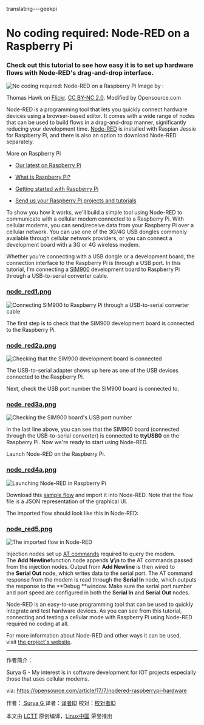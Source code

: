 translating---geekpi

No coding required: Node-RED on a Raspberry Pi
============================================================

### Check out this tutorial to see how easy it is to set up hardware flows with Node-RED's drag-and-drop interface.

 
![No coding required: Node-RED on a Raspberry Pi](https://opensource.com/sites/default/files/styles/image-full-size/public/images/life/hardware_hammer_sign.jpg?itok=vh76LBib "No coding required: Node-RED on a Raspberry Pi")
Image by : 

Thomas Hawk on [Flickr][12]. [CC BY-NC 2.0][13]. Modified by Opensource.com

Node-RED is a programming tool that lets you quickly connect hardware devices using a browser-based editor. It comes with a wide range of nodes that can be used to build flows in a drag-and-drop manner, significantly reducing your development time. [Node-RED][14] is installed with Raspian Jessie for Raspberry Pi, and there is also an option to download Node-RED separately.

More on Raspberry Pi

*   [Our latest on Raspberry Pi][1]

*   [What is Raspberry Pi?][2]

*   [Getting started with Raspberry Pi][3]

*   [Send us your Raspberry Pi projects and tutorials][4]

To show you how it works, we'll build a simple tool using Node-RED to communicate with a cellular modem connected to a Raspberry Pi. With cellular modems, you can send/receive data from your Raspberry Pi over a cellular network. You can use one of the 3G/4G USB dongles commonly available through cellular network providers, or you can connect a development board with a 3G or 4G wireless modem.

Whether you're connecting with a USB dongle or a development board, the connection interface to the Raspberry Pi is through a USB port. In this tutorial, I'm connecting a [SIM900][15] development board to Raspberry Pi through a USB-to-serial converter cable.

### [node_red1.png][5]

![Connecting SIM900 to Raspberry Pi through a USB-to-serial converter cable](https://opensource.com/sites/default/files/u128651/node_red1.png "Connecting SIM900 to Raspberry Pi through a USB-to-serial converter cable")

The first step is to check that the SIM900 development board is connected to the Raspberry Pi.

### [node_red2a.png][6]

![Checking that the SIM900 development board is connected](https://opensource.com/sites/default/files/u128651/node_red2a.png "Checking that the SIM900 development board is connected")

The USB-to-serial adapter shows up here as one of the USB devices connected to the Raspberry Pi.

Next, check the USB port number the SIM900 board is connected to.

### [node_red3a.png][7]

![Checking the SIM900 board's USB port number](https://opensource.com/sites/default/files/u128651/node_red3a.png "Checking the SIM900 board's USB port number")

In the last line above, you can see that the SIM900 board (connected through the USB-to-serial converter) is connected to **ttyUSB0** on the Raspberry Pi. Now we're ready to start using Node-RED.

Launch Node-RED on the Raspberry Pi.

### [node_red4a.png][8]

![​​​​Launching Node-RED in Raspberry Pi](https://opensource.com/sites/default/files/u128651/node_red4a.png "​​​​Launching Node-RED in Raspberry Pi")

Download this [sample flow][16] and import it into Node-RED. Note that the flow file is a JSON representation of the graphical UI.

The imported flow should look like this in Node-RED:

### [node_red5.png][9]

![The imported flow in Node-RED](https://opensource.com/sites/default/files/u128651/node_red5.png "The imported flow in Node-RED")

Injection nodes set up [AT commands][17] required to query the modem. The **Add Newline**function node appends **\r\n** to the AT commands passed from the injection nodes. Output from **Add Newline** is then wired to the **Serial Out** node, which writes data to the serial port. The AT command response from the modem is read through the **Serial In** node, which outputs the response to the **Debug **window. Make sure the serial port number and port speed are configured in both the **Serial In** and **Serial Out** nodes.

Node-RED is an easy-to-use programming tool that can be used to quickly integrate and test hardware devices. As you can see from this tutorial, connecting and testing a cellular mode with Raspberry Pi using Node-RED required no coding at all.

For more information about Node-RED and other ways it can be used, visit [the project's website][18].

--------------------------------------------------------------------------------

作者简介：

Surya G - My interest is in software development for IOT projects especially those that uses cellular modems.


via: https://opensource.com/article/17/7/nodered-raspberrypi-hardware

作者：[ Surya G ][a]
译者：[译者ID](https://github.com/译者ID)
校对：[校对者ID](https://github.com/校对者ID)

本文由 [LCTT](https://github.com/LCTT/TranslateProject) 原创编译，[Linux中国](https://linux.cn/) 荣誉推出

[a]:https://opensource.com/users/gssm2m
[1]:https://opensource.com/tags/raspberry-pi?src=raspberry_pi_resource_menu1
[2]:https://opensource.com/resources/what-raspberry-pi?src=raspberry_pi_resource_menu2
[3]:https://opensource.com/article/16/12/getting-started-raspberry-pi?src=raspberry_pi_resource_menu3
[4]:https://opensource.com/article/17/2/raspberry-pi-submit-your-article?src=raspberry_pi_resource_menu4
[5]:https://opensource.com/file/359036
[6]:https://opensource.com/file/359086
[7]:https://opensource.com/file/359091
[8]:https://opensource.com/file/359716
[9]:https://opensource.com/file/359056
[10]:https://opensource.com/article/17/7/nodered-raspberrypi-hardware?rate=NjMvod1gAOI2Tf9t0YLr-4tbe_K1XWfHWNjVkTkPuzU
[11]:https://opensource.com/user/137861/feed
[12]:https://www.flickr.com/photos/thomashawk/3048157616/in/photolist-5DmB4E-BzrZ4-5aUXCN-nvBWYa-qbkwAq-fEFeDm-fuZxgC-dufA8D-oi8Npd-b6FiBp-7ChGA3-aSn7xK-7NXMyh-a9bQQr-5NG9W7-agCY7E-4QD9zm-7HLTtj-4uCiHy-bYUUtG
[13]:https://creativecommons.org/licenses/by-nc/2.0/
[14]:https://nodered.org/
[15]:http://m2msupport.net/m2msupport/simcom-sim900-gprs-2g-module/
[16]:http://m2msupport.net/m2msupport/wp-content/themes/admired/Node-RED/modem_commands
[17]:http://m2msupport.net/m2msupport/software-and-at-commands-for-m2m-modules/
[18]:https://nodered.org/
[19]:https://opensource.com/users/gssm2m
[20]:https://opensource.com/users/gssm2m
